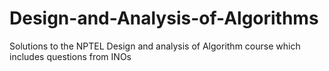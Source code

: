 # Design-and-Analysis-of-Algorithms
Solutions to the NPTEL Design and analysis of Algorithm course which includes questions from INOs
